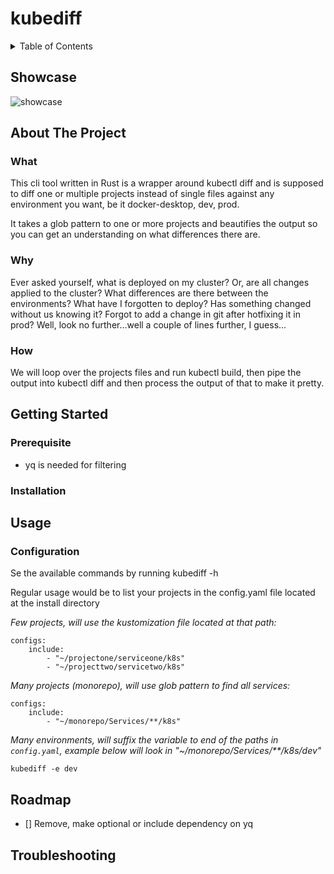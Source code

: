 # kubediff

<details>
  <summary>Table of Contents</summary>

- [kubediff](#kubediff)
  * [Showcase](#showcase)
  * [About The Project](#about-the-project)
    + [What](#what)
    + [Why](#why)
    + [How](#how)
  * [Getting Started](#getting-started)
    + [Prerequisite](#prerequisite)
    + [Installation](#installation)
  * [Usage](#usage)
  * [Roadmap](#roadmap)
  * [Troubleshooting](#troubleshooting))

</details>

## Showcase
![showcase](https://raw.github.com/Ramilito/kubediff/main/docs/images/kubediff.png)

## About The Project

### What
This cli tool written in Rust is a wrapper around kubectl diff and is supposed to diff one or multiple projects instead of
single files against any environment you want, be it docker-desktop, dev, prod.

It takes a glob pattern to one or more projects and beautifies the output so you can get an understanding on what differences there are.

### Why
Ever asked yourself, what is deployed on my cluster?
Or, are all changes applied to the cluster? 
What differences are there between the environments? 
What have I forgotten to deploy? 
Has something changed without us knowing it? 
Forgot to add a change in git after hotfixing it in prod? Well, look no further...well a couple of lines further, I guess...

### How
We will loop over the projects files and run kubectl build, then pipe the output into kubectl diff and then process the output of that to make it pretty.

## Getting Started

### Prerequisite

* yq is needed for filtering

### Installation

## Usage

### Configuration
Se the available commands by running kubediff -h

Regular usage would be to list your projects in the config.yaml file located at the install directory


_Few projects, will use the kustomization file located at that path:_
```
configs:
    include:
        - "~/projectone/serviceone/k8s"
        - "~/projecttwo/servicetwo/k8s"
```

_Many projects (monorepo), will use glob pattern to find all services:_
```
configs:
    include:
        - "~/monorepo/Services/**/k8s"
```

_Many environments, will suffix the variable to end of the paths in ```config.yaml```, example below will look in "~/monorepo/Services/**/k8s/dev"_
```
kubediff -e dev
```

## Roadmap

- [] Remove, make optional or include dependency on yq 

## Troubleshooting

